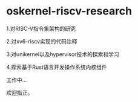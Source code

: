 # oskernel-riscv-research

1.对RISC-V指令集架构的研究

2.对xv6-riscv实现的代码注释

3.对unikernel以及hypervisor技术的探索和学习

4.探索基于Rust语言开发操作系统内核组件

工作中...

欢迎指正。
